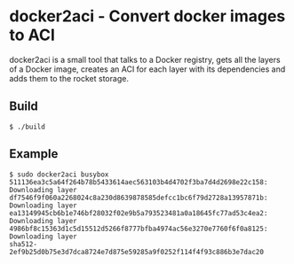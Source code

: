 # docker2aci - Convert docker images to ACI

docker2aci is a small tool that talks to a Docker registry,
gets all the layers of a Docker image, creates an ACI for
each layer with its dependencies and adds them to the rocket
storage.

## Build

```
$ ./build
```

## Example

```
$ sudo docker2aci busybox
511136ea3c5a64f264b78b5433614aec563103b4d4702f3ba7d4d2698e22c158: Downloading layer
df7546f9f060a2268024c8a230d8639878585defcc1bc6f79d2728a13957871b: Downloading layer
ea13149945cb6b1e746bf28032f02e9b5a793523481a0a18645fc77ad53c4ea2: Downloading layer
4986bf8c15363d1c5d15512d5266f8777bfba4974ac56e3270e7760f6f0a8125: Downloading layer
sha512-2ef9b25d0b75e3d7dca8724e7d875e59285a9f0252f114f4f93c886b3e7dac20
```
